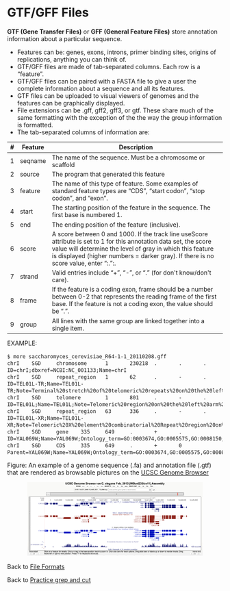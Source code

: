 # GTF/GFF Files

**GTF (Gene Transfer Files)** or **GFF (General Feature Files)** store annotation information about a particular sequence.

- Features can be: genes, exons, introns, primer binding sites, origins of replications, anything you can think of.
- GTF/GFF files are made of tab-separated columns. Each row is a “feature”.
- GTF/GFF files can be paired with a FASTA file to give a user the complete information about a sequence and all its features.
- GTF files can be uploaded to visual viewers of genomes and the features can be graphically displayed.
- File extensions can be .gff, gff2, gff3, or gtf. These share much of the same formatting with the exception of the the way the group information is formatted.
- The tab-separated columns of information are:

| # | Feature | Description |
| --- | --- | --- |
| 1 | seqname | The name of the sequence. Must be a chromosome or scaffold |
| 2 | source | The program that generated this feature |
| 3 | feature | The name of this type of feature. Some examples of standard feature types are “CDS”, “start codon”, “stop codon”, and “exon”. |
| 4 | start | The starting position of the feature in the sequence. The first base is numbered 1. |
| 5 | end | The ending position of the feature (inclusive). |
| 6 | score | A score between 0 and 1000. If the track line useScore attribute is set to 1 for this annotation data set, the score value will determine the level of gray in which this feature is displayed (higher numbers = darker gray). If there is no score value, enter “:.”:. |
| 7 | strand | Valid entries include “+”, “-”, or “.” (for don't know/don't care). |
| 8 | frame | If the feature is a coding exon, frame should be a number between 0-2 that represents the reading frame of the first base. If the feature is not a coding exon, the value should be “.”. |
| 9 | group | All lines with the same group are linked together into a single item. |

EXAMPLE:

```
$ more saccharomyces_cerevisiae_R64-1-1_20110208.gff 
chrI    SGD     chromosome      1       230218  .       .       .       ID=chrI;dbxref=NCBI:NC_001133;Name=chrI
chrI    SGD     repeat_region   1       62      .       -       .       ID=TEL01L-TR;Name=TEL01L-TR;Note=Terminal%20stretch%20of%20telomeric%20repeats%20on%20the%20left%20arm%20of%20Chromosome%20I;dbxref=SGD:S000028864
chrI    SGD     telomere        1       801     .       -       .       ID=TEL01L;Name=TEL01L;Note=Telomeric%20region%20on%20the%20left%20arm%20of%20Chromosome%20I%3B%20composed%20of%20an%20X%20element%20core%20sequence%2C%20X%20element%20combinatorial%20repeats%2C%20and%20a%20short%20terminal%20stretch%20of%20telomeric%20repeats;dbxref=SGD:S000028862
chrI    SGD     repeat_region   63      336     .       -       .       ID=TEL01L-XR;Name=TEL01L-XR;Note=Telomeric%20X%20element%20combinatorial%20Repeat%20region%20on%20the%20left%20arm%20of%20Chromosome%20I%3B%20contains%20repeats%20of%20the%20D%2C%20C%2C%20B%20and%20A%20types%2C%20as%20well%20as%20Tbf1p%20binding%20sites%3B%20formerly%20called%20SubTelomeric%20Repeats;dbxref=SGD:S000028866
chrI    SGD     gene    335     649     .       +       .       ID=YAL069W;Name=YAL069W;Ontology_term=GO:0003674,GO:0005575,GO:0008150;Note=Dubious%20open%20reading%20frame%20unlikely%20to%20encode%20a%20protein%2C%20based%20on%20available%20experimental%20and%20comparative%20sequence%20data;dbxref=SGD:S000002143;orf_classification=Dubious
chrI    SGD     CDS     335     649     .       +       0       Parent=YAL069W;Name=YAL069W;Ontology_term=GO:0003674,GO:0005575,GO:0008150;Note=Dubious%20open%20reading%20frame%20unlikely%20to%20encode%20a%20protein%2C%20based%20on%20available%20experimental%20and%20comparative%20sequence%20data;dbxref=SGD:S000002143;orf_classification=Dubious
```

Figure: An example of a genome sequence (.fa) and annotation file (.gtf) that are rendered as browsable pictures on the [UCSC Genome Browser](https://genome.ucsc.edu/cgi-bin/hgTracks?db=ce11&lastVirtModeType=default&lastVirtModeExtraState=&virtModeType=default&virtMode=0&nonVirtPosition=&position=chrII%3A14631486%2D14645321&hgsid=2909126220_ONoxCiAHmYllJx8EXJGctuCOGa6F)

<p align="center">
<img width="410" alt="browser shot" src="https://github.com/jesshill/CSU-2025FA-DSCI-510-001_LINUX_as_a_computational_platform/blob/main/Images/browser_shot.png">
</p>

Back to [File Formats](../Modules/Week2/2-4_File_Formats.md)

Back to [Practice grep and cut](../Modules/Week2/2-7_Practice_grep_and_cut.md)
